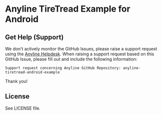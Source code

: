 # Anyline TireTread Example for Android 



## Get Help (Support) ##

We don't actively monitor the GitHub Issues, please raise a support request using the [Anyline Helpdesk](https://anyline.atlassian.net/servicedesk/customer/portal/2/group/6).
When raising a support request based on this GitHub Issue, please fill out and include the following information:
```
Support request concerning Anyline GitHub Repository: anyline-tiretread-android-example
```

Thank you!


## License ##

See LICENSE file.